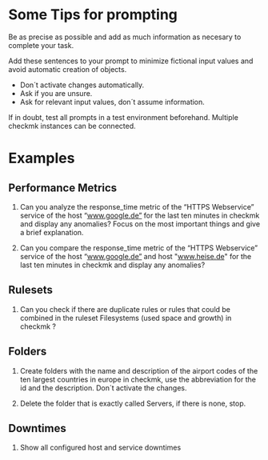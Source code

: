 # Some Tips for prompting

Be as precise as possible and add as much information as necesary to complete your task.

Add these sentences to your prompt to minimize fictional input values and avoid automatic creation of objects. 

- Don´t activate changes automatically.
- Ask if you are unsure.
- Ask for relevant input values, don´t assume information.

If in doubt, test all prompts in a test environment beforehand. Multiple checkmk instances can be connected.

# Examples

## Performance Metrics

1. Can you analyze the response_time metric of the “HTTPS Webservice” service of the host “www.google.de” for the last ten minutes in checkmk and display any anomalies? Focus on the most important things and give a brief explanation.

2. Can you compare the response_time metric of the “HTTPS Webservice” service of the host “www.google.de”  and host "www.heise.de" for the last ten minutes in checkmk and display any anomalies?

## Rulesets 

1. Can you check if there are duplicate rules or rules that could be combined in the ruleset Filesystems (used space and growth) in checkmk ?

## Folders

1. Create folders with the name and description of the airport codes of the ten largest countries in europe in checkmk, use the abbreviation for the id and the description. Don´t activate  the changes.

2. Delete the folder that is exactly called Servers, if there is none, stop.

## Downtimes

1. Show all configured host and service downtimes